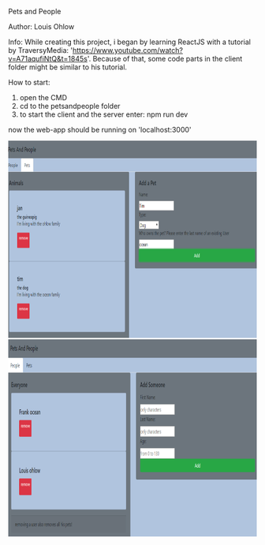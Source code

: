 Pets and People

Author:
  Louis Ohlow

Info:
  While creating this project, i began by learning ReactJS with a tutorial by TraversyMedia: 'https://www.youtube.com/watch?v=A71aqufiNtQ&t=1845s'.
  Because of that, some code parts in the client folder might be similar to his tutorial.

How to start:
1. open the CMD
2. cd to the petsandpeople folder
3. to start the client and the server enter: npm run dev

now the web-app should be running on 'localhost:3000'

<img src = Screenshot_petspeople.png height = 400px>
<img src = Screenshot_petspeople1.png height = 400px>
